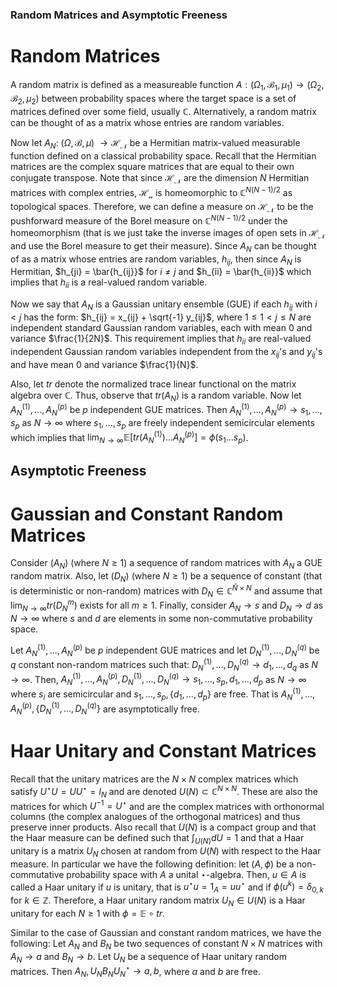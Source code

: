 
### Random Matrices and Asymptotic Freeness


# Random Matrices

A random matrix is defined as a measureable function $A : (\Omega_1, \mathcal{B_1}, \mu_1) \rightarrow (\Omega_2, \mathcal{B_2}, \mu_2)$ between probability spaces where the target space is a set of matrices defined over some field, usually $\mathbb{C}$. Alternatively, a random matrix can be thought of as a matrix whose entries are random variables. 

Now let $A_N:$ $(\Omega, \mathcal{B}, \mu)$ $\rightarrow \mathcal{H_N}$ be a Hermitian matrix-valued measurable function defined on a classical probability space. Recall that the Hermitian matrices are the complex square matrices that are equal to their own conjugate transpose. Note that since $\mathcal{H_N}$ are the dimension $N$ Hermitian matrices with complex entries, $\mathcal{H_n}$ is homeomorphic to $\mathbb{C}^{N(N-1)/2}$ as topological spaces. Therefore, we can define a measure on $\mathcal{H_N}$ to be the pushforward measure of the Borel measure on $\mathbb{C}^{N(N-1)/2}$ under the homeomorphism (that is we just take the inverse images of open sets in $\mathcal{H_N}$ and use the Borel measure to get their measure). Since $A_N$ can be thought of as a matrix whose entries are random variables, $h_{ij}$, then since $A_N$ is Hermitian, $h_{ji} = \bar{h_{ij}}$ for $i \neq j$ and $h_{ii} = \bar{h_{ii}}$ which implies that $h_{ii}$ is a real-valued random variable. 

Now we say that $A_N$ is a Gaussian unitary ensemble (GUE) if each $h_{ij}$ with $i < j$ has the form: $h_{ij} = x_{ij} + \sqrt{-1} y_{ij}$, where $1 \leq 1 < j \leq N$ are independent standard Gaussian random variables, each with mean $0$ and variance $\frac{1}{2N}$. This requirement implies that $h_{ii}$ are real-valued independent Gaussian random variables independent from the $x_{ij}$'s and $y_{ij}$'s and have mean $0$ and variance $\frac{1}{N}$. 

Also, let $tr$ denote the normalized trace linear functional on the matrix algebra over $\mathbb{C}$. Thus, observe that $tr(A_N)$ is a random variable. Now let $A_N^{(1)},...,A_N^{(p)}$ be $p$ independent GUE matrices. Then $A_N^{(1)},...,A_N^{(p)} \rightarrow s_1,...,s_p$ as $N \rightarrow \infty$ where $s_1,...,s_p$ are freely independent semicircular elements which implies that $\lim_{N \rightarrow \infty} \mathbb{E}[tr(A_N^{(1)})...A_N^{(p)}] = \phi(s_{1}...s_{p})$. 


## Asymptotic Freeness

# Gaussian and Constant Random Matrices

Consider $(A_N)$ (where $N \geq 1$) a sequence of random matrices with $A_N$ a GUE random matrix. Also, let $(D_N)$ (where $N \geq 1$) be a sequence of constant (that is deterministic or non-random) matrices with $D_N \in \mathbb{C}^{\bar{N} \times N}$ and assume that $\lim_{N \rightarrow \infty} tr(D_N^{m})$ exists for all $m \geq 1$. Finally, consider $A_N \rightarrow s$ and $D_N \rightarrow d$ as $N \rightarrow \infty$ where $s$ and $d$ are elements in some non-commutative probability space. 

Let $A_N^{(1)},...,A_N^{(p)}$ be $p$ independent GUE matrices and let $D_N^{(1)},...,D_N^{(q)}$ be $q$ constant non-random matrices such that: $D_N^{(1)},...,D_N^{(q)} \rightarrow d_1,...,d_q$ as $N \rightarrow \infty$. Then, $A_N^{(1)},...,A_N^{(p)}, D_N^{(1)},...,D_N^{(q)} \rightarrow s_1,...,s_p, d_1,...,d_p$ as $N \rightarrow \infty$ where $s_i$ are semicircular and $s_1,...,s_p, \{d_1,...,d_p\}$ are free. That is $A_N^{(1)},...,A_N^{(p)}, \{D_N^{(1)},...,D_N^{(q)} \}$ are asymptotically free. 


# Haar Unitary and Constant Matrices

Recall that the unitary matrices are the $N \times N$ complex matrices which satisfy $U^{\star}U = UU^{\star} = I_N$ and are denoted $U(N) \subset \mathbb{C}^{N \times N}$. These are also the matrices for which $U^{-1} = U^{\star}$ and are the complex matrices with orthonormal columns (the complex analogues of the orthogonal matrices) and thus preserve inner products. Also recall that $U(N)$ is a compact group and that the Haar measure can be defined such that $\int_{U(N)} dU = 1$ and that a Haar unitary is a matrix $U_N$ chosen at random from $U(N)$ with respect to the Haar measure. In particular we have the following definition: let $(A, \phi)$ be a non-commutative probability space with $A$ a unital $\star$-algebra. Then, $u \in A$ is called a Haar unitary if $u$ is unitary, that is $u^{\star}u = 1_A = uu^{\star}$ and if $\phi(u^k) = \delta_{0,k}$ for $k \in \mathbb{Z}$. Therefore, a Haar unitary random matrix $U_N \in U(N)$ is a Haar unitary for each $N \geq 1$ with $\phi = \mathbb{E} \circ tr$. 

Similar to the case of Gaussian and constant random matrices, we have the following: Let $A_N$ and $B_N$ be two sequences of constant $N \times N$ matrices with $A_N \rightarrow a$ and $B_N \rightarrow b$. Let $U_N$ be a sequence of Haar unitary random matrices. Then $A_N, U_N B_N U_N^{\star} \rightarrow a,b$, where $a$ and $b$ are free. 






































































